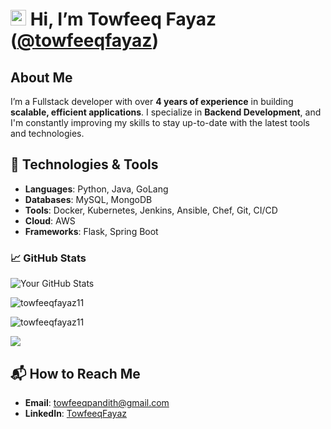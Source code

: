 # <img src="https://media.giphy.com/media/hvRJCLFzcasrR4ia7z/giphy.gif" width="25px"> Hi, I’m **Towfeeq Fayaz** ([@towfeeqfayaz](https://github.com/towfeeqfayaz11))

## About Me
I’m a Fullstack developer with over **4 years of experience** in building **scalable, efficient applications**.
I specialize in **Backend Development**, and I'm constantly improving my skills to stay up-to-date with the latest tools and technologies.

## 🔧 Technologies & Tools
- **Languages**: Python, Java, GoLang
- **Databases**: MySQL, MongoDB
- **Tools**: Docker, Kubernetes, Jenkins, Ansible, Chef, Git, CI/CD
- **Cloud**: AWS
- **Frameworks**: Flask, Spring Boot


### 📈 GitHub Stats
![Your GitHub Stats](https://github-readme-stats.vercel.app/api?username=towfeeqfayaz11&show_icons=true&theme=radical)
<p><img align="center" src="https://github-readme-streak-stats.herokuapp.com/?user=towfeeqfayaz11&" alt="towfeeqfayaz11" /></p>
<p><img align="center" src="https://github-readme-stats.vercel.app/api/top-langs?username=towfeeqfayaz11&show_icons=true&locale=en&layout=compact" alt="towfeeqfayaz11" /></p>

![](https://cr-skills-chart-widget.azurewebsites.net/api/api?username=towfeeqfayaz11)

## 📬 How to Reach Me
- **Email**: [towfeeqpandith@gmail.com](mailto:towfeeqpandith@gmail.com)
- **LinkedIn**: [TowfeeqFayaz](https://www.linkedin.com/in/towfeeq11/)

